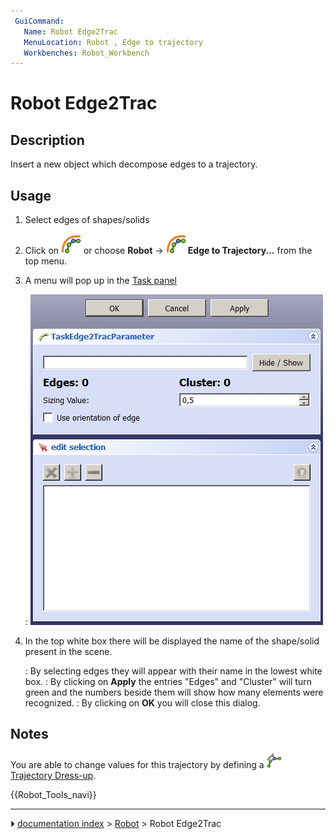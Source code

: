 ```yaml
---
 GuiCommand:
   Name: Robot Edge2Trac
   MenuLocation: Robot , Edge to trajectory
   Workbenches: Robot_Workbench
---
```


# Robot Edge2Trac

## Description

Insert a new object which decompose edges to a trajectory.

## Usage

1.  Select edges of shapes/solids
2.  Click on <img alt="" src=images/Robot_Edge2Trac.svg  style="width:32px;"> or choose **Robot** → **<img src="images/Robot_Edge2Trac.svg" width=32px> Edge to Trajectory...** from the top menu.
3.  A menu will pop up in the [Task panel](Task_panel.md)

    :   ![](images/Robot_Edge2Trac_Menu.jpg )
4.  In the top white box there will be displayed the name of the shape/solid present in the scene.

    :   By selecting edges they will appear with their name in the lowest white box.
    :   By clicking on **Apply** the entries \"Edges\" and \"Cluster\" will turn green and the numbers beside them will show how many elements were recognized.
    :   By clicking on **OK** you will close this dialog.

## Notes

You are able to change values for this trajectory by defining a <img alt="" src=images/Robot_TrajectoryDressUp.svg  style="width:24px;"> [Trajectory Dress-up](Robot_TrajectoryDressUp.md).




 {{Robot_Tools_navi}}



---
⏵ [documentation index](../README.md) > [Robot](Robot_Workbench.md) > Robot Edge2Trac
